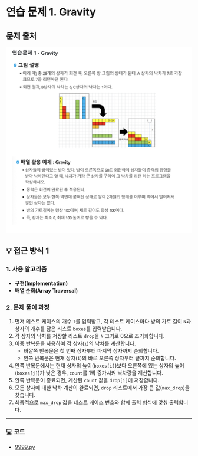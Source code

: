 # 연습 문제 1. Gravity

## 문제 출처
![문제](../../images/01-gravity.png)

## 💡 접근 방식 1

### 1. 사용 알고리즘
* **구현(Implementation)**
* **배열 순회(Array Traversal)**

### 2. 문제 풀이 과정
1.  먼저 테스트 케이스의 개수 `T`를 입력받고, 각 테스트 케이스마다 방의 가로 길이 `N`과 상자의 개수를 담은 리스트 `boxes`를 입력받습니다.
2.  각 상자의 낙차를 저장할 리스트 `drop`을 `N` 크기로 0으로 초기화합니다.
3.  이중 반복문을 사용하여 각 상자(`i`)의 낙차를 계산합니다.
    * 바깥쪽 반복문은 첫 번째 상자부터 마지막 상자까지 순회합니다.
    * 안쪽 반복문은 현재 상자(`i`)의 바로 오른쪽 상자부터 끝까지 순회합니다.
4.  안쪽 반복문에서는 현재 상자의 높이(`boxes[i]`)보다 오른쪽에 있는 상자의 높이(`boxes[j]`)가 낮은 경우, `count`를 1씩 증가시켜 낙차량을 계산합니다.
5.  안쪽 반복문이 종료되면, 계산된 `count` 값을 `drop[i]`에 저장합니다.
6.  모든 상자에 대한 낙차 계산이 완료되면, `drop` 리스트에서 가장 큰 값(`max_drop`)을 찾습니다.
7.  최종적으로 `max_drop` 값을 테스트 케이스 번호와 함께 출력 형식에 맞춰 출력합니다.

---

### 💻 코드
* [9999.py](9999.py)
